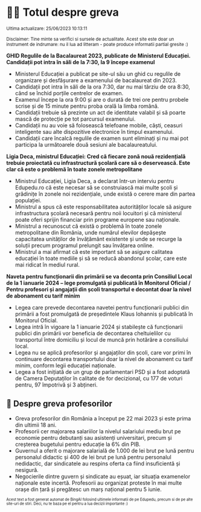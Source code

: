 # 👩‍🏫 Totul despre greva
<sub>Ultima actualizare: 25/06/2023 10:13:11</sub>

<sub>Disclaimer: Tine minte sa verifici si sursele de actualitate. Acest site este doar un instrument de indrumare: nu il lua ad litteram - poate produce informatii partial gresite :)</sub>

**GHID Regulile de la Bacalaureat 2023, publicate de Ministerul Educației. Candidații pot intra în săli de la 7:30, la 9 începe examenul**
- Ministerul Educației a publicat pe site-ul său un ghid cu regulile de organizare și desfășurare a examenului de bacalaureat din 2023.
- Candidații pot intra în săli de la ora 7:30, dar nu mai târziu de ora 8:30, când se închid porțile centrelor de examen.
- Examenul începe la ora 9:00 și are o durată de trei ore pentru probele scrise și de 15 minute pentru proba orală la limba română.
- Candidații trebuie să prezinte un act de identitate valabil și să poarte mască de protecție pe tot parcursul examenului.
- Candidații nu au voie să folosească telefoane mobile, căști, ceasuri inteligente sau alte dispozitive electronice în timpul examenului.
- Candidații care încalcă regulile de examen sunt eliminați și nu mai pot participa la următoarele două sesiuni ale bacalaureatului.

**Ligia Deca, ministrul Educației: Cred că fiecare zonă nouă rezidențială trebuie proiectată cu infrastructură școlară care să o deservească. Este clar că este o problemă în toate zonele metropolitane**
- Ministrul Educației, Ligia Deca, a declarat într-un interviu pentru Edupedu.ro că este necesar să se construiască mai multe școli și grădinițe în zonele noi rezidențiale, unde există o cerere mare din partea populației.
- Ministrul a spus că este responsabilitatea autorităților locale să asigure infrastructura școlară necesară pentru noii locuitori și că ministerul poate oferi sprijin financiar prin programe europene sau naționale.
- Ministrul a recunoscut că există o problemă în toate zonele metropolitane din România, unde numărul elevilor depășește capacitatea unităților de învățământ existente și unde se recurge la soluții precum programul prelungit sau învățarea online.
- Ministrul a mai afirmat că este important să se asigure calitatea educației în toate mediile și să se reducă abandonul școlar, care este mai ridicat în mediul rural.

**Naveta pentru funcționarii din primării se va deconta prin Consiliul Local de la 1 ianuarie 2024 – lege promulgată și publicată în Monitorul Oficial / Pentru profesori și angajații din școli transportul e decontat doar la nivel de abonament cu tarif minim**
- Legea care prevede decontarea navetei pentru funcționarii publici din primării a fost promulgată de președintele Klaus Iohannis și publicată în Monitorul Oficial.
- Legea intră în vigoare la 1 ianuarie 2024 și stabilește că funcționarii publici din primării vor beneficia de decontarea cheltuielilor cu transportul între domiciliu și locul de muncă prin hotărâre a consiliului local.
- Legea nu se aplică profesorilor și angajaților din școli, care vor primi în continuare decontarea transportului doar la nivel de abonament cu tarif minim, conform legii educației naționale.
- Legea a fost inițiată de un grup de parlamentari PSD și a fost adoptată de Camera Deputaților în calitate de for decizional, cu 177 de voturi pentru, 97 împotrivă și 3 abțineri.

## 🏫 Despre greva profesorilor
- Greva profesorilor din România a început pe 22 mai 2023 și este prima din ultimii 18 ani.
- Profesorii cer majorarea salariilor la nivelul salariului mediu brut pe economie pentru debutanți sau asistenți universitari, precum și creșterea bugetului pentru educație la 6% din PIB.
- Guvernul a oferit o majorare salarială de 1.000 de lei brut pe lună pentru personalul didactic și 400 de lei brut pe lună pentru personalul nedidactic, dar sindicatele au respins oferta ca fiind insuficientă și nesigură.
- Negocierile dintre guvern și sindicate au eșuat, iar situația examenelor naționale este incertă. Profesorii au organizat proteste în mai multe orașe din țară și pregătesc un marș național pentru 5 iunie.


<sub><sub>Acest text a fost generat automat de BingAI folosind ultimele informatii de pe Edupedu, precum si de pe alte site-uri de stiri. Deci, nu te baza pe el pentru a lua decizii importante :)</sub></sub>